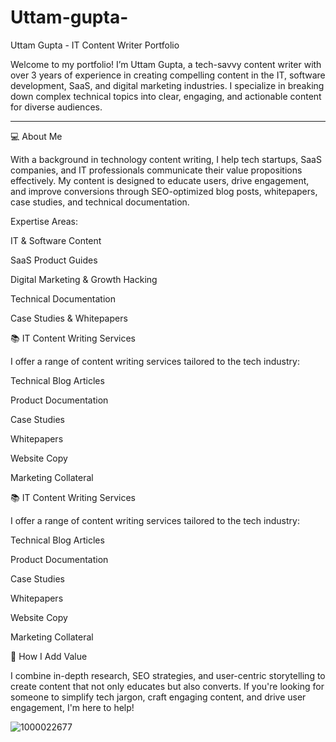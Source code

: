 # Uttam-gupta-
Uttam Gupta - IT Content Writer Portfolio

Welcome to my portfolio!
I’m Uttam Gupta, a tech-savvy content writer with over 3 years of experience in creating compelling content in the IT, software development, SaaS, and digital marketing industries. I specialize in breaking down complex technical topics into clear, engaging, and actionable content for diverse audiences.


---

💻 About Me

With a background in technology content writing, I help tech startups, SaaS companies, and IT professionals communicate their value propositions effectively. My content is designed to educate users, drive engagement, and improve conversions through SEO-optimized blog posts, whitepapers, case studies, and technical documentation.

Expertise Areas:

IT & Software Content

SaaS Product Guides

Digital Marketing & Growth Hacking

Technical Documentation

Case Studies & Whitepapers

📚 IT Content Writing Services

I offer a range of content writing services tailored to the tech industry:

Technical Blog Articles

Product Documentation

Case Studies

Whitepapers

Website Copy

Marketing Collateral

📚 IT Content Writing Services

I offer a range of content writing services tailored to the tech industry:

Technical Blog Articles

Product Documentation

Case Studies

Whitepapers

Website Copy

Marketing Collateral




🚀 How I Add Value

I combine in-depth research, SEO strategies, and user-centric storytelling to create content that not only educates but also converts. If you're looking for someone to simplify tech jargon, craft engaging content, and drive user engagement, I'm here to help!

![1000022677](https://github.com/user-attachments/assets/ac714bbd-eb61-42ef-98d5-238a284c8a91)

